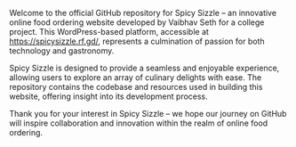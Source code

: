 Welcome to the official GitHub repository for Spicy Sizzle – an innovative online food ordering website developed by Vaibhav Seth for a college project. This WordPress-based platform, accessible at https://spicysizzle.rf.gd/, represents a culmination of passion for both technology and gastronomy.

Spicy Sizzle is designed to provide a seamless and enjoyable experience, allowing users to explore an array of culinary delights with ease. The repository contains the codebase and resources used in building this website, offering insight into its development process.

Thank you for your interest in Spicy Sizzle – we hope our journey on GitHub will inspire collaboration and innovation within the realm of online food ordering.
